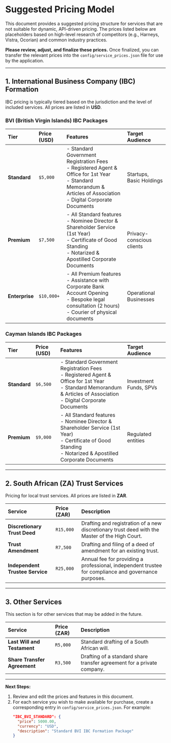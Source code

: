 # Suggested Pricing Model

This document provides a suggested pricing structure for services that are not suitable for dynamic, API-driven pricing. The prices listed below are placeholders based on high-level research of competitors (e.g., Harneys, Vistra, Ocorian) and common industry practices.

**Please review, adjust, and finalize these prices.** Once finalized, you can transfer the relevant prices into the `config/service_prices.json` file for use by the application.

---

## 1. International Business Company (IBC) Formation

IBC pricing is typically tiered based on the jurisdiction and the level of included services. All prices are listed in **USD**.

### BVI (British Virgin Islands) IBC Packages

| Tier      | Price (USD) | Features                                                                                             | Target Audience          |
| :-------- | :---------- | :--------------------------------------------------------------------------------------------------- | :----------------------- |
| **Standard**  | `$5,000`    | - Standard Government Registration Fees<br>- Registered Agent & Office for 1st Year<br>- Standard Memorandum & Articles of Association<br>- Digital Corporate Documents | Startups, Basic Holdings |
| **Premium**   | `$7,500`    | - All Standard features<br>- Nominee Director & Shareholder Service (1st Year)<br>- Certificate of Good Standing<br>- Notarized & Apostilled Corporate Documents | Privacy-conscious clients|
| **Enterprise**| `$10,000+`  | - All Premium features<br>- Assistance with Corporate Bank Account Opening<br>- Bespoke legal consultation (2 hours)<br>- Courier of physical documents     | Operational Businesses   |

### Cayman Islands IBC Packages

| Tier      | Price (USD) | Features                                                                                             | Target Audience          |
| :-------- | :---------- | :--------------------------------------------------------------------------------------------------- | :----------------------- |
| **Standard**  | `$6,500`    | - Standard Government Registration Fees<br>- Registered Agent & Office for 1st Year<br>- Standard Memorandum & Articles of Association<br>- Digital Corporate Documents | Investment Funds, SPVs   |
| **Premium**   | `$9,000`    | - All Standard features<br>- Nominee Director & Shareholder Service (1st Year)<br>- Certificate of Good Standing<br>- Notarized & Apostilled Corporate Documents | Regulated entities       |

---

## 2. South African (ZA) Trust Services

Pricing for local trust services. All prices are listed in **ZAR**.

| Service                       | Price (ZAR) | Description                                                                                             |
| :---------------------------- | :---------- | :------------------------------------------------------------------------------------------------------ |
| **Discretionary Trust Deed**  | `R15,000`   | Drafting and registration of a new discretionary trust deed with the Master of the High Court.            |
| **Trust Amendment**           | `R7,500`    | Drafting and filing of a deed of amendment for an existing trust.                                       |
| **Independent Trustee Service** | `R25,000`   | Annual fee for providing a professional, independent trustee for compliance and governance purposes.    |

---

## 3. Other Services

This section is for other services that may be added in the future.

| Service                       | Price (ZAR) | Description                                                                                             |
| :---------------------------- | :---------- | :------------------------------------------------------------------------------------------------------ |
| **Last Will and Testament**   | `R5,000`    | Standard drafting of a South African will.                                                              |
| **Share Transfer Agreement**  | `R3,500`    | Drafting of a standard share transfer agreement for a private company.                                  |

---

**Next Steps:**
1.  Review and edit the prices and features in this document.
2.  For each service you wish to make available for purchase, create a corresponding entry in `config/service_prices.json`. For example:
    ```json
    "IBC_BVI_STANDARD": {
      "price": 5000.00,
      "currency": "USD",
      "description": "Standard BVI IBC Formation Package"
    }
    ```
